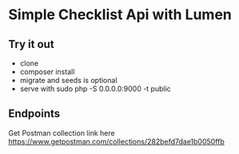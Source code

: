 # Simple Checklist Api with Lumen

## Try it out
  - clone 
  - composer install 
  - migrate and seeds is optional
  - serve with sudo php -S 0.0.0.0:9000 -t public

## Endpoints
Get Postman collection link here https://www.getpostman.com/collections/282befd7dae1b0050ffb
